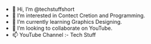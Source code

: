 - 👋 Hi, I’m @techstuffshort
- 👀 I’m interested in Contect Cretion and Programming.
- 🌱 I’m currently learning Graphics Designing.
- 💞️ I’m looking to collaborate on YouTube.
- 📫 YouTube Channel :- Tech Stuff

<!---
techstuffshort/techstuffshort is a ✨ special ✨ repository because its `README.md` (this file) appears on your GitHub profile.
You can click the Preview link to take a look at your changes.
--->

